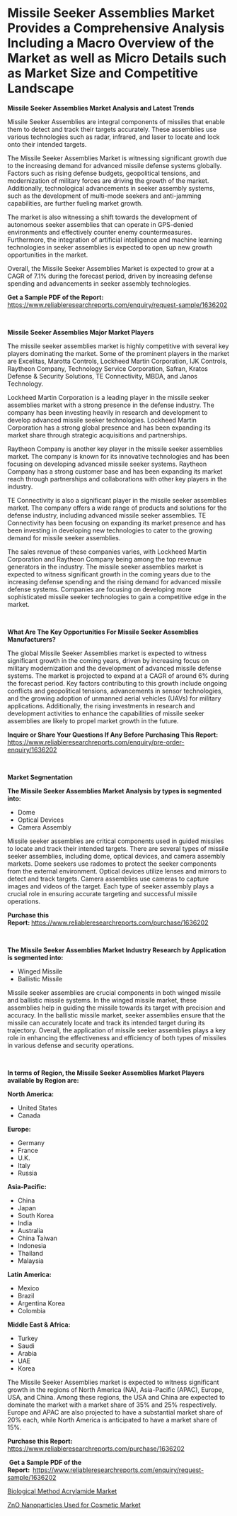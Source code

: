 <p><h1>Missile Seeker Assemblies Market Provides a Comprehensive Analysis Including a Macro Overview of the Market as well as Micro Details such as Market Size and Competitive Landscape</h1></p><p><strong>Missile Seeker Assemblies Market Analysis and Latest Trends</strong></p>
<p><p>Missile Seeker Assemblies are integral components of missiles that enable them to detect and track their targets accurately. These assemblies use various technologies such as radar, infrared, and laser to locate and lock onto their intended targets.</p><p>The Missile Seeker Assemblies Market is witnessing significant growth due to the increasing demand for advanced missile defense systems globally. Factors such as rising defense budgets, geopolitical tensions, and modernization of military forces are driving the growth of the market. Additionally, technological advancements in seeker assembly systems, such as the development of multi-mode seekers and anti-jamming capabilities, are further fueling market growth.</p><p>The market is also witnessing a shift towards the development of autonomous seeker assemblies that can operate in GPS-denied environments and effectively counter enemy countermeasures. Furthermore, the integration of artificial intelligence and machine learning technologies in seeker assemblies is expected to open up new growth opportunities in the market.</p><p>Overall, the Missile Seeker Assemblies Market is expected to grow at a CAGR of 7.1% during the forecast period, driven by increasing defense spending and advancements in seeker assembly technologies.</p></p>
<p><strong>Get a Sample PDF of the Report:&nbsp;</strong> <a href="https://www.reliableresearchreports.com/enquiry/request-sample/1636202">https://www.reliableresearchreports.com/enquiry/request-sample/1636202</a></p>
<p>&nbsp;</p>
<p><strong>Missile Seeker Assemblies Major Market Players</strong></p>
<p><p>The missile seeker assemblies market is highly competitive with several key players dominating the market. Some of the prominent players in the market are Excelitas, Marotta Controls, Lockheed Martin Corporation, IJK Controls, Raytheon Company, Technology Service Corporation, Safran, Kratos Defense & Security Solutions, TE Connectivity, MBDA, and Janos Technology.</p><p>Lockheed Martin Corporation is a leading player in the missile seeker assemblies market with a strong presence in the defense industry. The company has been investing heavily in research and development to develop advanced missile seeker technologies. Lockheed Martin Corporation has a strong global presence and has been expanding its market share through strategic acquisitions and partnerships.</p><p>Raytheon Company is another key player in the missile seeker assemblies market. The company is known for its innovative technologies and has been focusing on developing advanced missile seeker systems. Raytheon Company has a strong customer base and has been expanding its market reach through partnerships and collaborations with other key players in the industry.</p><p>TE Connectivity is also a significant player in the missile seeker assemblies market. The company offers a wide range of products and solutions for the defense industry, including advanced missile seeker assemblies. TE Connectivity has been focusing on expanding its market presence and has been investing in developing new technologies to cater to the growing demand for missile seeker assemblies.</p><p>The sales revenue of these companies varies, with Lockheed Martin Corporation and Raytheon Company being among the top revenue generators in the industry. The missile seeker assemblies market is expected to witness significant growth in the coming years due to the increasing defense spending and the rising demand for advanced missile defense systems. Companies are focusing on developing more sophisticated missile seeker technologies to gain a competitive edge in the market.</p></p>
<p>&nbsp;</p>
<p><strong>What Are The Key Opportunities For Missile Seeker Assemblies Manufacturers?</strong></p>
<p><p>The global Missile Seeker Assemblies market is expected to witness significant growth in the coming years, driven by increasing focus on military modernization and the development of advanced missile defense systems. The market is projected to expand at a CAGR of around 6% during the forecast period. Key factors contributing to this growth include ongoing conflicts and geopolitical tensions, advancements in sensor technologies, and the growing adoption of unmanned aerial vehicles (UAVs) for military applications. Additionally, the rising investments in research and development activities to enhance the capabilities of missile seeker assemblies are likely to propel market growth in the future.</p></p>
<p><strong>Inquire or Share Your Questions If Any Before Purchasing This Report:</strong> <a href="https://www.reliableresearchreports.com/enquiry/pre-order-enquiry/1636202">https://www.reliableresearchreports.com/enquiry/pre-order-enquiry/1636202</a></p>
<p>&nbsp;</p>
<p><strong>Market Segmentation</strong></p>
<p><strong>The Missile Seeker Assemblies Market Analysis by types is segmented into:</strong></p>
<p><ul><li>Dome</li><li>Optical Devices</li><li>Camera Assembly</li></ul></p>
<p><p>Missile seeker assemblies are critical components used in guided missiles to locate and track their intended targets. There are several types of missile seeker assemblies, including dome, optical devices, and camera assembly markets. Dome seekers use radomes to protect the seeker components from the external environment. Optical devices utilize lenses and mirrors to detect and track targets. Camera assemblies use cameras to capture images and videos of the target. Each type of seeker assembly plays a crucial role in ensuring accurate targeting and successful missile operations.</p></p>
<p><strong>Purchase this Report:&nbsp;</strong><a href="https://www.reliableresearchreports.com/purchase/1636202">https://www.reliableresearchreports.com/purchase/1636202</a></p>
<p>&nbsp;</p>
<p><strong>The Missile Seeker Assemblies Market Industry Research by Application is segmented into:</strong></p>
<p><ul><li>Winged Missile</li><li>Ballistic Missile</li></ul></p>
<p><p>Missile seeker assemblies are crucial components in both winged missile and ballistic missile systems. In the winged missile market, these assemblies help in guiding the missile towards its target with precision and accuracy. In the ballistic missile market, seeker assemblies ensure that the missile can accurately locate and track its intended target during its trajectory. Overall, the application of missile seeker assemblies plays a key role in enhancing the effectiveness and efficiency of both types of missiles in various defense and security operations.</p></p>
<p>&nbsp;</p>
<p><strong>In terms of Region, the Missile Seeker Assemblies Market Players available by Region are:</strong></p>
<p>
    <p> <strong> North America: </strong>
        <ul>
            <li>United States</li>
            <li>Canada</li>
        </ul>
        </p> 
    <p> <strong> Europe: </strong>
        <ul>
            <li>Germany</li>
            <li>France</li>
            <li>U.K.</li>
            <li>Italy</li>
            <li>Russia</li>
        </ul>
        </p> 
    <p> <strong> Asia-Pacific: </strong>
        <ul>
            <li>China</li>
            <li>Japan</li>
            <li>South Korea</li>
            <li>India</li>
            <li>Australia</li>
            <li>China Taiwan</li>
            <li>Indonesia</li>
            <li>Thailand</li>
            <li>Malaysia</li>
        </ul>
        </p> 
    <p> <strong> Latin America: </strong>
        <ul>
            <li>Mexico</li>
            <li>Brazil</li>
            <li>Argentina Korea</li>
            <li>Colombia</li>
        </ul>
        </p> 
    <p> <strong> Middle East & Africa: </strong>
        <ul>
            <li>Turkey</li>
            <li>Saudi</li>
            <li>Arabia</li>
            <li>UAE</li>
            <li>Korea</li>
        </ul>
    </p>
    </p>
<p><p>The Missile Seeker Assemblies market is expected to witness significant growth in the regions of North America (NA), Asia-Pacific (APAC), Europe, USA, and China. Among these regions, the USA and China are expected to dominate the market with a market share of 35% and 25% respectively. Europe and APAC are also projected to have a substantial market share of 20% each, while North America is anticipated to have a market share of 15%.</p></p>
<p><strong>Purchase this Report: </strong><a href="https://www.reliableresearchreports.com/purchase/1636202">https://www.reliableresearchreports.com/purchase/1636202</a></p>
<p>&nbsp;<strong>Get a Sample PDF of the Report:&nbsp;&nbsp;</strong><a href="https://www.reliableresearchreports.com/enquiry/request-sample/1636202">https://www.reliableresearchreports.com/enquiry/request-sample/1636202</a></p>
<p><strong></strong></p>
<p><p><a href="https://github.com/johnbach50/Market-Research-Report-List-1/blob/main/biological-method-acrylamide-market.md">Biological Method Acrylamide Market</a></p><p><a href="https://github.com/pjcfca/Market-Research-Report-List-1/blob/main/zno-nanoparticles-used-for-cosmetic-market.md">ZnO Nanoparticles Used for Cosmetic Market</a></p></p>